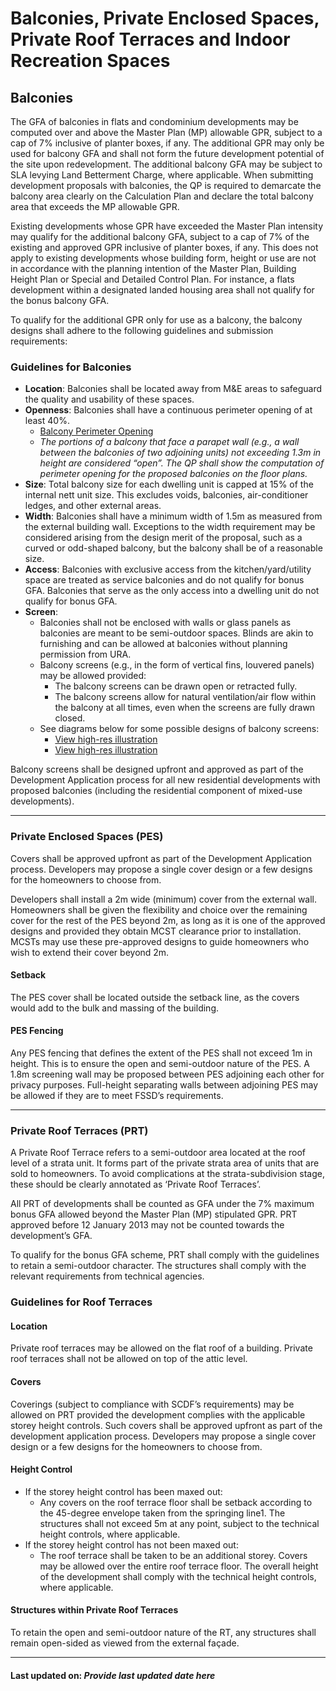 # Balconies, Private Enclosed Spaces, Private Roof Terraces and Indoor Recreation Spaces

## Balconies

The GFA of balconies in flats and condominium developments may be computed over and above the Master Plan (MP) allowable GPR, subject to a cap of 7% inclusive of planter boxes, if any. The additional GPR may only be used for balcony GFA and shall not form the future development potential of the site upon redevelopment. The additional balcony GFA may be subject to SLA levying Land Betterment Charge, where applicable. When submitting development proposals with balconies, the QP is required to demarcate the balcony area clearly on the Calculation Plan and declare the total balcony area that exceeds the MP allowable GPR.

Existing developments whose GPR have exceeded the Master Plan intensity may qualify for the additional balcony GFA, subject to a cap of 7% of the existing and approved GPR inclusive of planter boxes, if any. This does not apply to existing developments whose building form, height or use are not in accordance with the planning intention of the Master Plan, Building Height Plan or Special and Detailed Control Plan. For instance, a flats development within a designated landed housing area shall not qualify for the bonus balcony GFA.

To qualify for the additional GPR only for use as a balcony, the balcony designs shall adhere to the following guidelines and submission requirements:

### Guidelines for Balconies

- **Location**: Balconies shall be located away from M&E areas to safeguard the quality and usability of these spaces.
- **Openness**: Balconies shall have a continuous perimeter opening of at least 40%.
  - [Balcony Perimeter Opening](https://www.ura.gov.sg/-/media/Corporate/Guidelines/Development-control/Flats-Condominiums/F07_Balcony_Perimeter_Opening.jpg)
  - *The portions of a balcony that face a parapet wall (e.g., a wall between the balconies of two adjoining units) not exceeding 1.3m in height are considered “open”. The QP shall show the computation of perimeter opening for the proposed balconies on the floor plans.*
- **Size**: Total balcony size for each dwelling unit is capped at 15% of the internal nett unit size. This excludes voids, balconies, air-conditioner ledges, and other external areas.
- **Width**: Balconies shall have a minimum width of 1.5m as measured from the external building wall. Exceptions to the width requirement may be considered arising from the design merit of the proposal, such as a curved or odd-shaped balcony, but the balcony shall be of a reasonable size.
- **Access**: Balconies with exclusive access from the kitchen/yard/utility space are treated as service balconies and do not qualify for bonus GFA. Balconies that serve as the only access into a dwelling unit do not qualify for bonus GFA.
- **Screen**:
  - Balconies shall not be enclosed with walls or glass panels as balconies are meant to be semi-outdoor spaces. Blinds are akin to furnishing and can be allowed at balconies without planning permission from URA.
  - Balcony screens (e.g., in the form of vertical fins, louvered panels) may be allowed provided:
    - The balcony screens can be drawn open or retracted fully.
    - The balcony screens allow for natural ventilation/air flow within the balcony at all times, even when the screens are fully drawn closed.
  - See diagrams below for some possible designs of balcony screens:
    - [View high-res illustration](https://www.ura.gov.sg/-/media/Corporate/Guidelines/Development-control/Flats-Condominiums/Balcony-Screen_Picture1.jpg)
    - [View high-res illustration](https://www.ura.gov.sg/-/media/Corporate/Guidelines/Development-control/Flats-Condominiums/Balcony-Screen_Picture-2.jpg)

Balcony screens shall be designed upfront and approved as part of the Development Application process for all new residential developments with proposed balconies (including the residential component of mixed-use developments).

---

### Private Enclosed Spaces (PES)

Covers shall be approved upfront as part of the Development Application process. Developers may propose a single cover design or a few designs for the homeowners to choose from.

Developers shall install a 2m wide (minimum) cover from the external wall. Homeowners shall be given the flexibility and choice over the remaining cover for the rest of the PES beyond 2m, as long as it is one of the approved designs and provided they obtain MCST clearance prior to installation. MCSTs may use these pre-approved designs to guide homeowners who wish to extend their cover beyond 2m.

#### Setback
The PES cover shall be located outside the setback line, as the covers would add to the bulk and massing of the building.

#### PES Fencing
Any PES fencing that defines the extent of the PES shall not exceed 1m in height. This is to ensure the open and semi-outdoor nature of the PES. A 1.8m screening wall may be proposed between PES adjoining each other for privacy purposes. Full-height separating walls between adjoining PES may be allowed if they are to meet FSSD’s requirements.

---

### Private Roof Terraces (PRT)

A Private Roof Terrace refers to a semi-outdoor area located at the roof level of a strata unit. It forms part of the private strata area of units that are sold to homeowners. To avoid complications at the strata-subdivision stage, these should be clearly annotated as ‘Private Roof Terraces’.

All PRT of developments shall be counted as GFA under the 7% maximum bonus GFA allowed beyond the Master Plan (MP) stipulated GPR. PRT approved before 12 January 2013 may not be counted towards the development’s GFA.

To qualify for the bonus GFA scheme, PRT shall comply with the guidelines to retain a semi-outdoor character. The structures shall comply with the relevant requirements from technical agencies.

### Guidelines for Roof Terraces

#### Location
Private roof terraces may be allowed on the flat roof of a building. Private roof terraces shall not be allowed on top of the attic level.

#### Covers
Coverings (subject to compliance with SCDF’s requirements) may be allowed on PRT provided the development complies with the applicable storey height controls. Such covers shall be approved upfront as part of the development application process. Developers may propose a single cover design or a few designs for the homeowners to choose from.

#### Height Control
- If the storey height control has been maxed out:
  - Any covers on the roof terrace floor shall be setback according to the 45-degree envelope taken from the springing line1. The structures shall not exceed 5m at any point, subject to the technical height controls, where applicable.
- If the storey height control has not been maxed out:
  - The roof terrace shall be taken to be an additional storey. Covers may be allowed over the entire roof terrace floor. The overall height of the development shall comply with the technical height controls, where applicable.

#### Structures within Private Roof Terraces
To retain the open and semi-outdoor nature of the RT, any structures shall remain open-sided as viewed from the external façade.

---

#### Last updated on: *Provide last updated date here*
